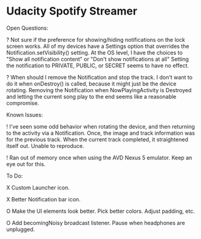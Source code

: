 # Udacity Spotify Streamer

Open Questions:

? Not sure if the preference for showing/hiding notifications on the lock screen works.  All of
my devices have a Settings option that overrides the Notification.setVisibility() setting.  At the
OS level, I have the choices to "Show all notification content" or "Don't show notifications at all"
Setting the notification to PRIVATE, PUBLIC, or SECRET seems to have no effect.

? When should I remove the Notification and stop the track.  I don't want to do it when onDestroy()
is called, because it might just be the device rotating.  Removing the Notification when
NowPlayingActivity is Destroyed and letting the current song play to the end seems like a
reasonable compromise.


Known Issues:

! I've seen some odd behavior when rotating the device, and then returning to the activity via
a Notification.  Once, the image and track information was for the previous track.  When the
current track completed, it straightened itself out. Unable to reproduce.

! Ran out of memory once when using the AVD Nexus 5 emulator.  Keep an eye out for this.


To Do:

X Custom Launcher icon.

X Better Notification bar icon.

O Make the UI elements look better.  Pick better colors.  Adjust padding, etc.

O Add becomingNoisy broadcast listener.  Pause when headphones are unplugged.

